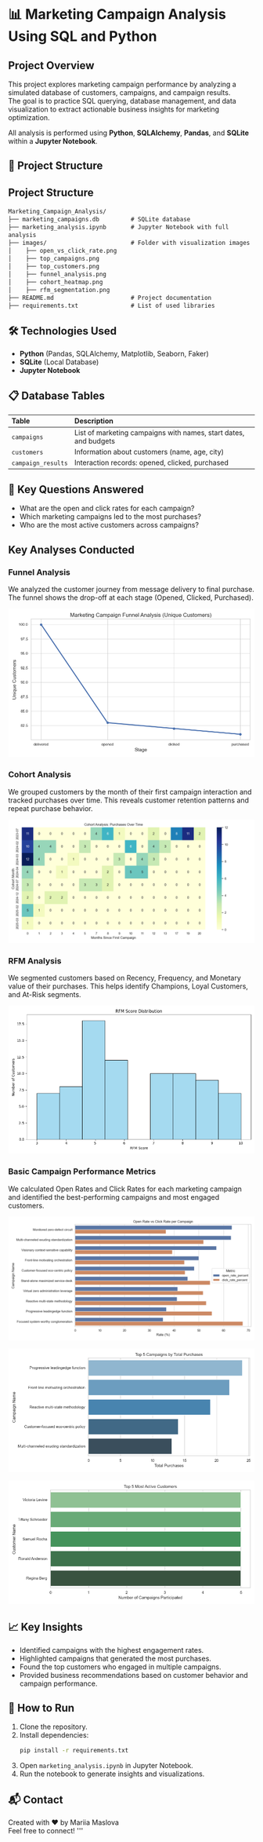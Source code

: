 # 📊 Marketing Campaign Analysis Using SQL and Python

## Project Overview
This project explores marketing campaign performance by analyzing a simulated database of customers, campaigns, and campaign results.  
The goal is to practice SQL querying, database management, and data visualization to extract actionable business insights for marketing optimization.

All analysis is performed using **Python**, **SQLAlchemy**, **Pandas**, and **SQLite** within a **Jupyter Notebook**.

## 📂 Project Structure
## Project Structure
```
Marketing_Campaign_Analysis/
├── marketing_campaigns.db         # SQLite database
├── marketing_analysis.ipynb       # Jupyter Notebook with full analysis
├── images/                        # Folder with visualization images
│    ├── open_vs_click_rate.png
│    ├── top_campaigns.png
│    ├── top_customers.png
│    ├── funnel_analysis.png
│    ├── cohort_heatmap.png
│    ├── rfm_segmentation.png
├── README.md                      # Project documentation
├── requirements.txt               # List of used libraries
```

## 🛠 Technologies Used
- **Python** (Pandas, SQLAlchemy, Matplotlib, Seaborn, Faker)
- **SQLite** (Local Database)
- **Jupyter Notebook**

## 📋 Database Tables
| Table | Description |
|:------|:------------|
| `campaigns` | List of marketing campaigns with names, start dates, and budgets |
| `customers` | Information about customers (name, age, city) |
| `campaign_results` | Interaction records: opened, clicked, purchased |

## 🧐 Key Questions Answered
- What are the open and click rates for each campaign?
- Which marketing campaigns led to the most purchases?
- Who are the most active customers across campaigns?

## Key Analyses Conducted

### Funnel Analysis
We analyzed the customer journey from message delivery to final purchase. The funnel shows the drop-off at each stage (Opened, Clicked, Purchased).

![Funnel Analysis](images/funnel_analysis.png)

### Cohort Analysis
We grouped customers by the month of their first campaign interaction and tracked purchases over time. This reveals customer retention patterns and repeat purchase behavior.

![Cohort Heatmap](images/cohort_heatmap.png)

### RFM Analysis
We segmented customers based on Recency, Frequency, and Monetary value of their purchases. This helps identify Champions, Loyal Customers, and At-Risk segments.

![RFM Segmentation](images/rfm_segmentation.png)

### Basic Campaign Performance Metrics
We calculated Open Rates and Click Rates for each marketing campaign and identified the best-performing campaigns and most engaged customers.

![Open vs Click Rate](images/open_vs_click_rate.png)

![Top Campaigns](images/top_campaigns.png)

![Top Customers](images/top_customers.png)

## 📈 Key Insights
- Identified campaigns with the highest engagement rates.
- Highlighted campaigns that generated the most purchases.
- Found the top customers who engaged in multiple campaigns.
- Provided business recommendations based on customer behavior and campaign performance.

## 🚀 How to Run
1. Clone the repository.
2. Install dependencies:
    ```bash
    pip install -r requirements.txt
    ```
3. Open `marketing_analysis.ipynb` in Jupyter Notebook.
4. Run the notebook to generate insights and visualizations.

## 📬 Contact
Created with ❤️ by Mariia Maslova  
Feel free to connect!
'''
